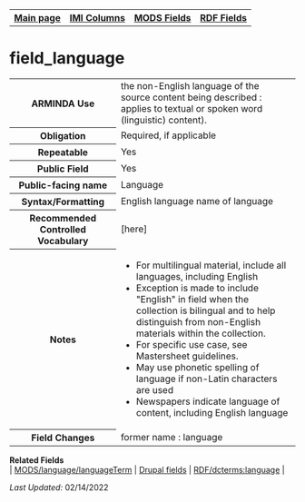 <html>

<body>
<table style="width:100%">
  <tr>
    <th><a href="index.md">Main page</a></th>
	<th><a href="IMI.md">IMI Columns</a></th>
    <th><a href="MODS.md">MODS Fields</a></th>
    <th><a href="RDF.md">RDF Fields</a></th>
  </tr>
</table>

<h1>field_language</h1>
<table>
<tr>
	<th>ARMINDA Use</th>
	<td>the non-English language of the source content being described : applies to textual or spoken word (linguistic) content). </td>
</tr>
<tr>
	<th>Obligation</th>
	<td>Required, if applicable</td>
</tr>
<tr>
	<th>Repeatable</th>
	<td>Yes</td>
</tr>
<tr>
	<th>Public Field</th>
	<td>Yes</td>
</tr>
<tr>
	<th>Public-facing name</th>
	<td>Language</td>
</tr>
<tr>
	<th>Syntax/Formatting</th>
	<td>English language name of language</td>
</tr>
<tr>
	<th>Recommended Controlled Vocabulary</th>
	<td>[here]</td>
</tr>
<tr>
	<th>Notes</th>
	<td>
		<ul>
			<li>For multilingual material, include all languages, including English</li>
			<li>Exception is made to include "English" in field when the collection is bilingual and to help distinguish from non-English materials within the collection.</li>
			<li>For specific use case, see Mastersheet guidelines.</li>
			<li>May use phonetic spelling of language if non-Latin characters are used</li>
			<li>Newspapers indicate language of content, including English language</li>
		</ul>
	</td>
</tr>
<tr>
	<th>Field Changes</th>
	<td>former name : language</td>
</tr>
</table>
	<dl>
		<dt><b>Related Fields</b></dt>
    | <a href="mods.language.languageTerm.md">MODS/language/languageTerm</a> | 
	<a href="DrupalFields.md#language">Drupal fields</a> | 
    <a href="rdf.dcterms.language.md">RDF/dcterms:language</a> |
	</dl>
<p><i>Last Updated: </i>02/14/2022</p>
</body>
</html>